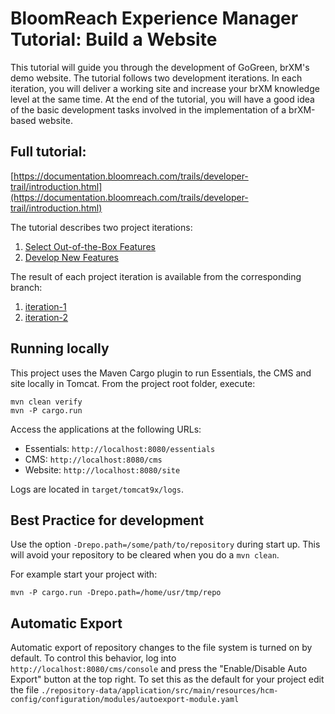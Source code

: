 # BloomReach Experience Manager Tutorial: Build a Website

This tutorial will guide you through the development of GoGreen, brXM's demo
website. The tutorial follows two development iterations. In each iteration,
you will deliver a working site and increase your brXM knowledge level at the
same time. At the end of the tutorial, you will have a good idea of the basic
development tasks involved in the implementation of a brXM-based website.

## Full tutorial:
[https://documentation.bloomreach.com/trails/developer-trail/introduction.html](https://documentation.bloomreach.com/trails/developer-trail/introduction.html)

The tutorial describes two project iterations:

1. [Select Out-of-the-Box Features](https://documentation.bloomreach.com/trails/developer-trail/configure-out-of-the-box-features/select-out-of-the-box-features.html)
2. [Develop New Features](https://documentation.bloomreach.com/trails/developer-trail/develop-new-features/two-columns-page-configuration.html)

The result of each project iteration is available from the corresponding branch:

1. [iteration-1](https://github.com/bloomreach/website-tutorial/tree/iteration-1)
2. [iteration-2](https://github.com/bloomreach/website-tutorial/tree/iteration-2)

## Running locally

This project uses the Maven Cargo plugin to run Essentials, the CMS and site
locally in Tomcat.
From the project root folder, execute:

    mvn clean verify
    mvn -P cargo.run

Access the applications at the following URLs:

* Essentials: `http://localhost:8080/essentials`
* CMS: `http://localhost:8080/cms`
* Website: `http://localhost:8080/site`

Logs are located in `target/tomcat9x/logs`.

## Best Practice for development

Use the option `-Drepo.path=/some/path/to/repository` during start up. This
will avoid your repository to be cleared when you do a `mvn clean`.

For example start your project with:

    mvn -P cargo.run -Drepo.path=/home/usr/tmp/repo
    
## Automatic Export

Automatic export of repository changes to the file system is turned on by
default. To control this behavior, log into `http://localhost:8080/cms/console`
and press the "Enable/Disable Auto Export" button at the top right. To set this
as the default for your project edit the file
`./repository-data/application/src/main/resources/hcm-config/configuration/modules/autoexport-module.yaml`
